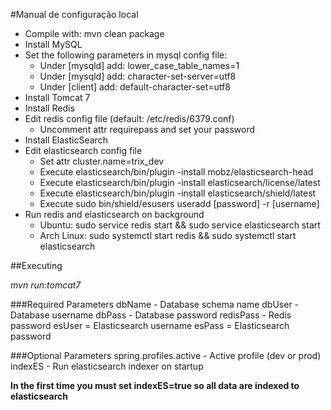 ﻿#Manual de configuração local

 - Compile with: mvn clean package
 - Install MySQL
 - Set the following parameters in mysql config file:
    - Under [mysqld] add: lower_case_table_names=1
    - Under [mysqld] add: character-set-server=utf8
    - Under [client] add: default-character-set=utf8
 - Install Tomcat 7
 - Install Redis
 - Edit redis config file (default: /etc/redis/6379.conf)
    - Uncomment attr requirepass and set your password
 - Install ElasticSearch
 - Edit elasticsearch config file 
     - Set attr cluster.name=trix_dev
     - Execute elasticsearch/bin/plugin -install mobz/elasticsearch-head
     - Execute elasticsearch/bin/plugin -install elasticsearch/license/latest
     - Execute elasticsearch/bin/plugin -install elasticsearch/shield/latest
     - Execute sudo bin/shield/esusers useradd [password] -r [username]
 - Run redis and elasticsearch on background
     - Ubuntu: sudo service redis start && sudo service elasticsearch start
     - Arch Linux: sudo systemctl start redis && sudo systemctl start elasticsearch
  
##Executing

_mvn run:tomcat7_

###Required Parameters
dbName - Database schema name
dbUser - Database username
dbPass - Database password
redisPass - Redis password
esUser = Elasticsearch username
esPass = Elasticsearch password


###Optional Parameters
spring.profiles.active - Active profile (dev or prod)
indexES - Run elasticsearch indexer on startup

 **In the first time you must set indexES=true so all data are indexed to elasticsearch**
